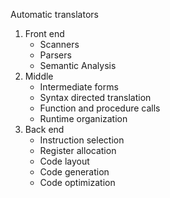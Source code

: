Automatic translators

1. Front end
	- Scanners
	- Parsers
	- Semantic Analysis
2. Middle
	- Intermediate forms
	- Syntax directed translation
	- Function and procedure calls
	- Runtime organization
3. Back end
	- Instruction selection
	- Register allocation
	- Code layout
	- Code generation
	- Code optimization

